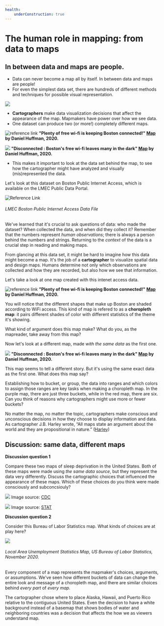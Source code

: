 ```yaml
---
health:
    underConstruction: true
---
```


# The human role in mapping: from data to maps


## In between data and maps are people.
* Data can never become a map all by itself. In between data and maps are people!  
* For even the simplest data set, there are hundreds of different methods and techniques for possible visual representation.

![](https://i.imgur.com/LezjKov.png)


* **Cartographers** make data visualization decisions that affect the appearance of the map. Mapmakers have power over how we see data.
* One dataset can produce two (or more!) completely different maps.  

![reference link](https://fedora.digitalcommonwealth.org/fedora/objects/commonwealth:3x8177423/datastreams/access800/content)
**"Plenty of free wi-fi is keeping Boston connected!" [Map](https://collections.leventhalmap.org/search/commonwealth:3x817734d) by Daniel Huffman, 2020.** 

![](https://fedora.digitalcommonwealth.org/fedora/objects/commonwealth:s4657c413/datastreams/access800/content)
**"Disconnected : Boston's free wi-fi leaves many in the dark" [Map](https://collections.leventhalmap.org/search/commonwealth:3x817744n) by Daniel Huffman, 2020.** 

* This makes it important to look at the data set behind the map, to see how the cartographer might have analyzed and visually (mis)represented the data.  

<hideable title = "More reading on your own time">

Let's look at this dataset on Boston Public Internet Access, which is available on the LMEC Public Data Portal.

![Reference Link](https://i.imgur.com/ixxu4VB.png)
###### LMEC Boston Public Internet Access Data File

We've learned that it's crucial to ask questions of data: who made the dataset? When collected the data, and when did they collect it? Remember that the numbers represent *human observations*; there is always a person behind the numbers and strings. Returning to the *context* of the data is a crucial step in reading and making maps. 

From glancing at this data set, it might be hard to imagine how this data might become a map. It's the job of a **cartographer** to visualize spatial data and design maps. Humans determine not only which observations are collected and how they are recorded, but also how we see that information.  

Let's take a look at one map created with this intenet access data. 

![reference link](https://fedora.digitalcommonwealth.org/fedora/objects/commonwealth:3x8177423/datastreams/access800/content)
**"Plenty of free wi-fi is keeping Boston connected!" [Map](https://collections.leventhalmap.org/search/commonwealth:3x817734d) by Daniel Huffman, 2020.** 

You will notice that the different shapes that make up Boston are shaded according to WiFi access. This kind of map is refered to as a **choropleth map**: it pairs different shades of color with different statistics of the theme it's showing. 

What kind of argument does this map make? What do you, as the mapreader, take away from this map? 

Now let's look at a different map, made *with the same data* as the first one. 

![](https://fedora.digitalcommonwealth.org/fedora/objects/commonwealth:s4657c413/datastreams/access800/content)
**"Disconnected : Boston's free wi-fi leaves many in the dark" [Map](https://collections.leventhalmap.org/search/commonwealth:3x817744n) by Daniel Huffman, 2020.** 

This map seems to tell a different story. But it's using the same exact data as the first one. What does this map say? 

<aside>

Establishing how to bucket, or group, the data into ranges and which colors to assign those ranges are key tasks when making a choropleth map. In the purple map, there are just three buckets, while in the red map, there are six. Can you think of reasons why cartographers might use more or fewer buckets? 

</aside>

No matter the map, no matter the topic, cartographers make conscious and unconscious decisions in how they choose to display information and data. As cartographer J.B. Harley wrote, “All maps state an argument about the world and they are propositional in nature.” ([Harley](https://quod.lib.umich.edu/p/passages/4761530.0003.008/--deconstructing-the-map?rgn=main;view=fulltext))  

</hideable>

## Discussion: same data, different maps

**Discussion question 1**

Compare these two maps of sleep deprivation in the United States. Both of these maps were made using *the same data source*, but they represent the data very differently. Discuss the cartographic choices that influenced the appearance of these maps. Which of these choices do you think were made consciously and subconcsiouly?

![](https://i.imgur.com/Jtog9My.png)
Image source: [CDC](https://www.cdc.gov/sleep/data_statistics.html)

![](https://i.imgur.com/kI83xl7.jpg)
Image source: [STAT](https://www.statnews.com/2016/02/18/state-people-sleep-worst/)

**Discussion question 2**

Consider this Bureau of Labor Statistics map. What kinds of choices are at play here?

![](https://i.imgur.com/BP8YjPZ.jpg)
###### Local Area Unemployment Statistics Map, US Bureau of Labor Statistics, November 2020.

Every component of a map represents the mapmaker's choices, arguments, or assumptions. We've seen how different buckets of data can change the entire look and message of a choropleth map, and there are similar choices behind *every part* of *every map*. 

The cartographer chose where to place Alaska, Hawaii, and Puerto Rico relative to the contiguous United States. Even the decision to have a white background instead of a basemap that shows bodies of water and neighboring countries was a decision that affects the how we as viewers understand map.